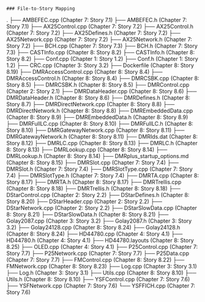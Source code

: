 ```

### File-to-Story Mapping

```
.
├── AMBEFEC.cpp (Chapter 7: Story 7.1)
├── AMBEFEC.h (Chapter 7: Story 7.1)
├── AX25Control.cpp (Chapter 7: Story 7.2)
├── AX25Control.h (Chapter 7: Story 7.2)
├── AX25Defines.h (Chapter 7: Story 7.2)
├── AX25Network.cpp (Chapter 7: Story 7.2)
├── AX25Network.h (Chapter 7: Story 7.2)
├── BCH.cpp (Chapter 7: Story 7.3)
├── BCH.h (Chapter 7: Story 7.3)
├── CASTInfo.cpp (Chapter 8: Story 8.2)
├── CASTInfo.h (Chapter 8: Story 8.2)
├── Conf.cpp (Chapter 1: Story 1.2)
├── Conf.h (Chapter 1: Story 1.2)
├── CRC.cpp (Chapter 3: Story 3.2)
├── Dockerfile (Chapter 8: Story 8.19)
├── DMRAccessControl.cpp (Chapter 8: Story 8.4)
├── DMRAccessControl.h (Chapter 8: Story 8.4)
├── DMRCSBK.cpp (Chapter 8: Story 8.5)
├── DMRCSBK.h (Chapter 8: Story 8.5)
├── DMRControl.cpp (Chapter 2: Story 2.1)
├── DMRDataHeader.cpp (Chapter 8: Story 8.6)
├── DMRDataHeader.h (Chapter 8: Story 8.6)
├── DMRDefines.h (Chapter 8: Story 8.7)
├── DMRDirectNetwork.cpp (Chapter 8: Story 8.8)
├── DMRDirectNetwork.h (Chapter 8: Story 8.8)
├── DMREmbeddedData.cpp (Chapter 8: Story 8.9)
├── DMREmbeddedData.h (Chapter 8: Story 8.9)
├── DMRFullLC.cpp (Chapter 8: Story 8.10)
├── DMRFullLC.h (Chapter 8: Story 8.10)
├── DMRGatewayNetwork.cpp (Chapter 8: Story 8.11)
├── DMRGatewayNetwork.h (Chapter 8: Story 8.11)
├── DMRIds.dat (Chapter 8: Story 8.12)
├── DMRLC.cpp (Chapter 8: Story 8.13)
├── DMRLC.h (Chapter 8: Story 8.13)
├── DMRLookup.cpp (Chapter 8: Story 8.14)
├── DMRLookup.h (Chapter 8: Story 8.14)
├── DMRplus_startup_options.md (Chapter 8: Story 8.15)
├── DMRSlot.cpp (Chapter 7: Story 7.4)
├── DMRSlot.h (Chapter 7: Story 7.4)
├── DMRSlotType.cpp (Chapter 7: Story 7.4)
├── DMRSlotType.h (Chapter 7: Story 7.4)
├── DMRTA.cpp (Chapter 8: Story 8.17)
├── DMRTA.h (Chapter 8: Story 8.17)
├── DMRTrellis.cpp (Chapter 8: Story 8.18)
├── DMRTrellis.h (Chapter 8: Story 8.18)
├── DStarControl.cpp (Chapter 2: Story 2.2)
├── DStarDefines.h (Chapter 8: Story 8.20)
├── DStarHeader.cpp (Chapter 2: Story 2.2)
├── DStarNetwork.cpp (Chapter 2: Story 2.2)
├── DStarSlowData.cpp (Chapter 8: Story 8.21)
├── DStarSlowData.h (Chapter 8: Story 8.21)
├── Golay2087.cpp (Chapter 3: Story 3.2)
├── Golay2087.h (Chapter 3: Story 3.2)
├── Golay24128.cpp (Chapter 8: Story 8.24)
├── Golay24128.h (Chapter 8: Story 8.24)
├── HD44780.cpp (Chapter 4: Story 4.1)
├── HD44780.h (Chapter 4: Story 4.1)
├── HD44780.layouts (Chapter 8: Story 8.25)
├── OLED.cpp (Chapter 4: Story 4.1)
├── P25Control.cpp (Chapter 7: Story 7.7)
├── P25Network.cpp (Chapter 7: Story 7.7)
├── P25Data.cpp (Chapter 7: Story 7.7)
├── FMControl.cpp (Chapter 8: Story 8.22)
├── FMNetwork.cpp (Chapter 8: Story 8.23)
├── Log.cpp (Chapter 3: Story 3.1)
├── Log.h (Chapter 3: Story 3.1)
├── Utils.cpp (Chapter 8: Story 8.10)
├── Utils.h (Chapter 8: Story 8.10)
├── YSFControl.cpp (Chapter 7: Story 7.6)
├── YSFNetwork.cpp (Chapter 7: Story 7.6)
└── YSFFICH.cpp (Chapter 7: Story 7.6)
```

